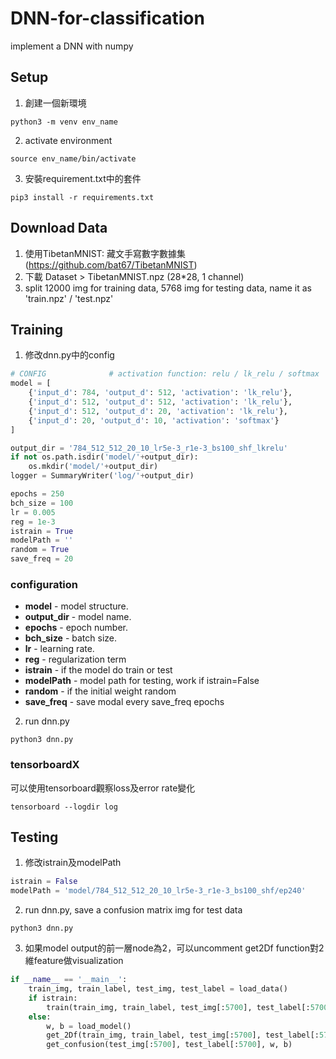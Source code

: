 # DNN-for-classification
implement a DNN with numpy

## Setup
1. 創建一個新環境
```
python3 -m venv env_name
```
2. activate environment
```
source env_name/bin/activate
```
3. 安裝requirement.txt中的套件
```
pip3 install -r requirements.txt
```


## Download Data
1. 使用TibetanMNIST: 藏文手寫數字數據集 (https://github.com/bat67/TibetanMNIST)
2. 下載 Dataset > TibetanMNIST.npz (28*28, 1 channel)
3. split 12000 img for training data, 5768 img for testing data, name it as 'train.npz' / 'test.npz' 



## Training
1. 修改dnn.py中的config
```python
# CONFIG              # activation function: relu / lk_relu / softmax
model = [
    {'input_d': 784, 'output_d': 512, 'activation': 'lk_relu'},
    {'input_d': 512, 'output_d': 512, 'activation': 'lk_relu'},
    {'input_d': 512, 'output_d': 20, 'activation': 'lk_relu'},
    {'input_d': 20, 'output_d': 10, 'activation': 'softmax'}
]

output_dir = '784_512_512_20_10_lr5e-3_r1e-3_bs100_shf_lkrelu'
if not os.path.isdir('model/'+output_dir):
    os.mkdir('model/'+output_dir)
logger = SummaryWriter('log/'+output_dir)

epochs = 250
bch_size = 100
lr = 0.005
reg = 1e-3
istrain = True
modelPath = ''
random = True
save_freq = 20

```
### configuration
- **model** - model structure.
- **output_dir** - model name.
- **epochs** - epoch number.
- **bch_size** - batch size.
- **lr** - learning rate.
- **reg** - regularization term
- **istrain** - if the model do train or test
- **modelPath** - model path for testing, work if istrain=False
- **random** - if the initial weight random
- **save_freq** - save modal every save_freq epochs


2. run dnn.py
```
python3 dnn.py
```

### tensorboardX
可以使用tensorboard觀察loss及error rate變化
```
tensorboard --logdir log
```

## Testing
1. 修改istrain及modelPath
```python
istrain = False
modelPath = 'model/784_512_512_20_10_lr5e-3_r1e-3_bs100_shf/ep240'
```
2. run dnn.py, save a confusion matrix img for test data
```
python3 dnn.py
```

3. 如果model output的前一層node為2，可以uncomment get2Df function對2維feature做visualization
```python
if __name__ == '__main__':
    train_img, train_label, test_img, test_label = load_data()
    if istrain:
        train(train_img, train_label, test_img[:5700], test_label[:5700])
    else:
        w, b = load_model()
        get_2Df(train_img, train_label, test_img[:5700], test_label[:5700], w, b)
        get_confusion(test_img[:5700], test_label[:5700], w, b)
```
